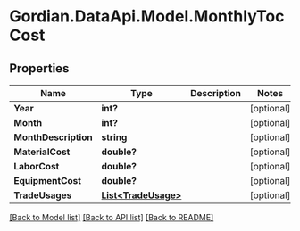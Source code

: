 # Gordian.DataApi.Model.MonthlyTocCost
## Properties

Name | Type | Description | Notes
------------ | ------------- | ------------- | -------------
**Year** | **int?** |  | [optional] 
**Month** | **int?** |  | [optional] 
**MonthDescription** | **string** |  | [optional] 
**MaterialCost** | **double?** |  | [optional] 
**LaborCost** | **double?** |  | [optional] 
**EquipmentCost** | **double?** |  | [optional] 
**TradeUsages** | [**List&lt;TradeUsage&gt;**](TradeUsage.md) |  | [optional] 

[[Back to Model list]](../README.md#documentation-for-models) [[Back to API list]](../README.md#documentation-for-api-endpoints) [[Back to README]](../README.md)

